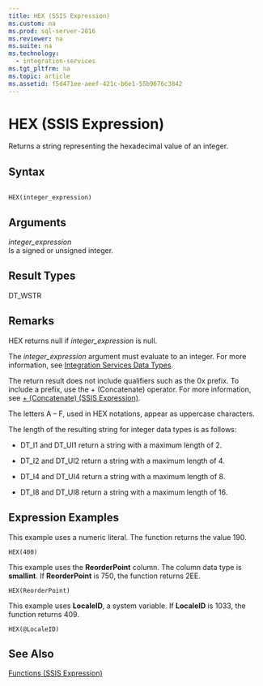 ```yaml
---
title: HEX (SSIS Expression)
ms.custom: na
ms.prod: sql-server-2016
ms.reviewer: na
ms.suite: na
ms.technology: 
  - integration-services
ms.tgt_pltfrm: na
ms.topic: article
ms.assetid: f5d471ee-aeef-421c-b6e1-55b9676c3842
---
```

# HEX (SSIS Expression)
  Returns a string representing the hexadecimal value of an integer.  
  
## Syntax  
  
```  
  
HEX(integer_expression)  
```  
  
## Arguments  
 *integer\_expression*  
 Is a signed or unsigned integer.  
  
## Result Types  
 DT\_WSTR  
  
## Remarks  
 HEX returns null if *integer\_expression* is null.  
  
 The *integer\_expression* argument must evaluate to an integer. For more information, see [Integration Services Data Types](../../Topics\TopicNameNotContainA/Integration-Services-Data-Types.md).  
  
 The return result does not include qualifiers such as the 0x prefix. To include a prefix, use the \+ \(Concatenate\) operator. For more information, see [+ &#40;Concatenate&#41; &#40;SSIS Expression&#41;](../Topic/+%20\(Concatenate\)%20\(SSIS%20Expression\).md).  
  
 The letters A – F, used in HEX notations, appear as uppercase characters.  
  
 The length of the resulting string for integer data types is as follows:  
  
-   DT\_I1 and DT\_UI1 return a string with a maximum length of 2.  
  
-   DT\_I2 and DT\_UI2 return a string with a maximum length of 4.  
  
-   DT\_I4 and DT\_UI4 return a string with a maximum length of 8.  
  
-   DT\_I8 and DT\_UI8 return a string with a maximum length of 16.  
  
## Expression Examples  
 This example uses a numeric literal. The function returns the value 190.  
  
```  
HEX(400)   
```  
  
 This example uses the **ReorderPoint** column. The column data type is **smallint**. If **ReorderPoint** is 750, the function returns 2EE.  
  
```  
HEX(ReorderPoint)   
```  
  
 This example uses **LocaleID**, a system variable. If **LocaleID** is 1033, the function returns 409.  
  
```  
HEX(@LocaleID)  
```  
  
## See Also  
 [Functions &#40;SSIS Expression&#41;](../Topic/Functions%20\(SSIS%20Expression\).md)  
  
  